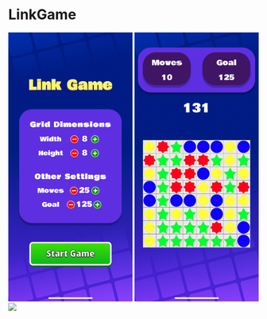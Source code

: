 # LinkGame
<p float="left">
  <img src="IMG_3004.PNG" width="250" />
  <img src="IMG_3003.PNG" width="250" />
  <img src="https://github.com/user-attachments/assets/ba0850fc-19d6-49ee-80bb-86452efbf6af" width="250" />
</p>


